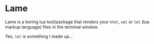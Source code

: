 # Lame

Lame is a boring lua tool/package that renders your `html`, `xml` or `lml` (lua markup language) files in the terminal window.

Yes, `lml` is something I made up...
